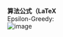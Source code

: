 **算法公式（LaTeX**<br>
Epsilon-Greedy:<br>
![image](https://github.com/user-attachments/assets/a4232d15-ab5c-4bf2-adf2-d187dbc71339)



